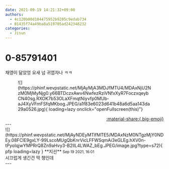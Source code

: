 ```yaml
---
date: 2021-09-19 14:21:32+09:00
authors:
  - 4c120b00d104475952b9205c9edab734
  - 01435f74a49ba8a519705ad242348232
categories:
  - Jisun
---
```


# 0-85791401

<div class="post-container" markdown="1">
<div class="content-container md-sidebar__scrollwrap" markdown="1">

채영이 닮았엉 요새 넘 귀엽자나 ㅋㅋ
<figure markdown="1">
![](https://phinf.wevpstatic.net/MjAyMjA3MDJfMTU4/MDAxNjU2NzM0MjMyNjg0.y66BTDczxAwv4NwfezRziVNfxXyR7FoczxqeybCN40sg.RXOK7b53OLaXFmqtNiyvfp0MUb-aJ4XyVFmFSfqMKbog.JPEG/a1f83e6023d641b48a6d5aa143da29a0526.jpg){ loading=lazy onclick="openFullscreen(this)"}
</figure>


</div>
</div>

<div style="text-align: right;" markdown="1">
<a href="https://weverse.io/fromis9/fanpost/0-85791401" style="text-align: right;">:material-share:{.big-emoji}</a>
</div>
---

<div class="comments-container md-sidebar__scrollwrap" markdown="1">
<div class="comment" markdown="1">
<div class='id-container' markdown="1">
![](https://phinf.wevpstatic.net/MjAyNDEyMTlfMTE5/MDAxNzM0NTgzMjY0NDEy.08FClE9gxLY-99LscoMUgQbKnrVicLFFWSqmAi3eGLEg.hXV0n-tPyoIqjwYMPRrQ8Zn9aHvy3-B2llL4LWAZ_bEg.JPEG/image.jpg?type=s72){ pfp loading=lazy }
**<span class="artist">지선</span>** <small>Sep 19 2021, 16:01</small><br>
</div>
<div class='comment-body' markdown="1">
시끄럽게 생긴건 딱 챙인데
</div>
</div>
</div>
---
